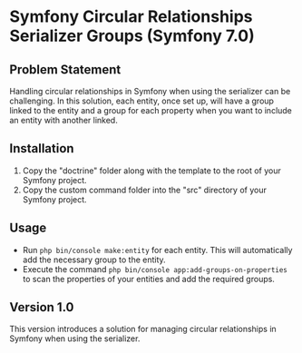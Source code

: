 # Symfony Circular Relationships Serializer Groups (Symfony 7.0)

## Problem Statement

Handling circular relationships in Symfony when using the serializer can be challenging. In this solution, each entity, once set up, will have a group linked to the entity and a group for each property when you want to include an entity with another linked.

## Installation

1. Copy the "doctrine" folder along with the template to the root of your Symfony project.
2. Copy the custom command folder into the "src" directory of your Symfony project.

## Usage

- Run `php bin/console make:entity` for each entity. This will automatically add the necessary group to the entity.
- Execute the command `php bin/console app:add-groups-on-properties` to scan the properties of your entities and add the required groups.


## Version 1.0

This version introduces a solution for managing circular relationships in Symfony when using the serializer.
